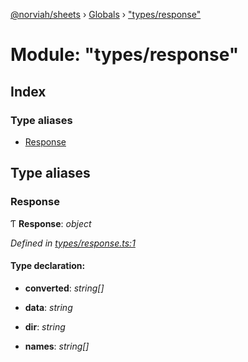 [@norviah/sheets](../README.md) › [Globals](../globals.md) › ["types/response"](_types_response_.md)

# Module: "types/response"

## Index

### Type aliases

* [Response](_types_response_.md#response)

## Type aliases

###  Response

Ƭ **Response**: *object*

*Defined in [types/response.ts:1](https://github.com/Norviah/sheets/blob/20a3574/src/types/response.ts#L1)*

#### Type declaration:

* **converted**: *string[]*

* **data**: *string*

* **dir**: *string*

* **names**: *string[]*
